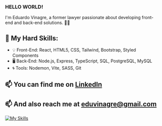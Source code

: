 ### HELLO WORLD!


I'm Eduardo Vinagre, a former lawyer passionate about developing front-end and back-end solutions. 👨‍💻

## 🚀 My Hard Skills:
- 💡 Front-End: React, HTML5, CSS, Tailwind, Bootstrap, Styled Components
- 🖥️ Back-End: Node.js, Express, TypeScript, SQL, PostgreSQL, MySQL
- 🌀 Tools: Nodemon, Vite, SASS, Git

## 📫 You can find me on [LinkedIn](https://www.linkedin.com/in/yourprofile)

## 📫 And also reach me at [eduvinagre@gmail.com](mailto:eduvinagre@gmail.com)


[![My Skills](https://skillicons.dev/icons?i=js,nodejs,ts,react,express,tailwind,mysql,postgres,sequelize,styledcomponents,bootstrap,css,html,git&theme=light)](https://skillicons.dev)
